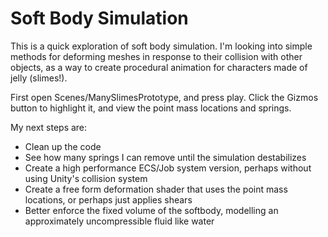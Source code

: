 # Soft Body Simulation

This is a quick exploration of soft body simulation. I'm looking into simple methods for deforming meshes in response to their collision with other objects, as a way to create procedural animation for characters made of jelly (slimes!).

First open Scenes/ManySlimesPrototype, and press play. Click the Gizmos button to highlight it, and view the point mass locations and springs.

My next steps are:
* Clean up the code
* See how many springs I can remove until the simulation destabilizes
* Create a high performance ECS/Job system version, perhaps without using Unity's collision system
* Create a free form deformation shader that uses the point mass locations, or perhaps just applies shears
* Better enforce the fixed volume of the softbody, modelling an approximately uncompressible fluid like water
